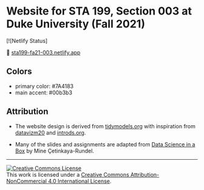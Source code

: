 # Website for STA 199, Section 003 at Duke University (Fall 2021)

[![Netlify Status]

:link: [sta199-fa21-003.netlify.app](https://sta199-fa21-003.netlify.app/)

## Colors

- primary color: #7A4183
- main accent: #00b3b3

## Attribution

- The website design is derived from [tidymodels.org](https://www.tidymodels.org) with inspiration from [datavizm20](https://datavizm20.classes.andrewheiss.com) and [introds.org](https://introds.org/).

- Many of the slides and assignments are adapted from [Data Science in a Box](https://datasciencebox.org/) by Mine &Ccedil;etinkaya-Rundel.

<hr> 

<a rel="license" href="http://creativecommons.org/licenses/by-nc/4.0/"><img alt="Creative Commons License" style="border-width:0" src="https://i.creativecommons.org/l/by-nc/4.0/88x31.png" /></a><br />This work is licensed under a <a rel="license" href="http://creativecommons.org/licenses/by-nc/4.0/">Creative Commons Attribution-NonCommercial 4.0 International License</a>.

